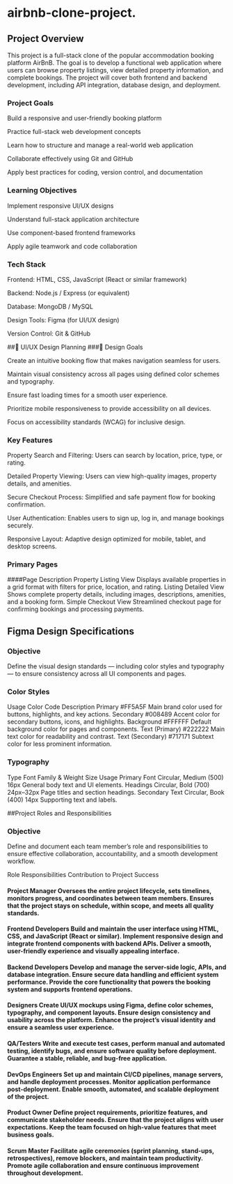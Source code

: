 # airbnb-clone-project.

## Project Overview

This project is a full-stack clone of the popular accommodation booking platform AirBnB. The goal is to develop a functional web application where users can browse property listings, view detailed property information, and complete bookings. The project will cover both frontend and backend development, including API integration, database design, and deployment.

### Project Goals

Build a responsive and user-friendly booking platform

Practice full-stack web development concepts

Learn how to structure and manage a real-world web application

Collaborate effectively using Git and GitHub

Apply best practices for coding, version control, and documentation

### Learning Objectives

Implement responsive UI/UX designs

Understand full-stack application architecture

Use component-based frontend frameworks

Apply agile teamwork and code collaboration

### Tech Stack

Frontend: HTML, CSS, JavaScript (React or similar framework)

Backend: Node.js / Express (or equivalent)

Database: MongoDB / MySQL

Design Tools: Figma (for UI/UX design)

Version Control: Git & GitHub


##🎨 UI/UX Design Planning
###🧭 Design Goals

Create an intuitive booking flow that makes navigation seamless for users.

Maintain visual consistency across all pages using defined color schemes and typography.

Ensure fast loading times for a smooth user experience.

Prioritize mobile responsiveness to provide accessibility on all devices.

Focus on accessibility standards (WCAG) for inclusive design.

### Key Features

Property Search and Filtering: Users can search by location, price, type, or rating.

Detailed Property Viewing: Users can view high-quality images, property details, and amenities.

Secure Checkout Process: Simplified and safe payment flow for booking confirmation.

User Authentication: Enables users to sign up, log in, and manage bookings securely.

Responsive Layout: Adaptive design optimized for mobile, tablet, and desktop screens.

### Primary Pages
####Page	Description
Property Listing View	Displays available properties in a grid format with filters for price, location, and rating.
Listing Detailed View	Shows complete property details, including images, descriptions, amenities, and a booking form.
Simple Checkout View	Streamlined checkout page for confirming bookings and processing payments.

## Figma Design Specifications
### Objective

Define the visual design standards — including color styles and typography — to ensure consistency across all UI components and pages.

### Color Styles
Usage	Color Code	Description
Primary	#FF5A5F	Main brand color used for buttons, highlights, and key actions.
Secondary	#008489	Accent color for secondary buttons, icons, and highlights.
Background	#FFFFFF	Default background color for pages and components.
Text (Primary)	#222222	Main text color for readability and contrast.
Text (Secondary)	#717171	Subtext color for less prominent information.
### Typography
Type	Font Family & Weight	Size	Usage
Primary Font	Circular, Medium (500)	16px	General body text and UI elements.
Headings	Circular, Bold (700)	24px–32px	Page titles and section headings.
Secondary Text	Circular, Book (400)	14px	Supporting text and labels.


##Project Roles and Responsibilities
### Objective

Define and document each team member’s role and responsibilities to ensure effective collaboration, accountability, and a smooth development workflow.

Role	Responsibilities	Contribution to Project Success
#### Project Manager	Oversees the entire project lifecycle, sets timelines, monitors progress, and coordinates between team members.	Ensures that the project stays on schedule, within scope, and meets all quality standards.
#### Frontend Developers	Build and maintain the user interface using HTML, CSS, and JavaScript (React or similar). Implement responsive design and integrate frontend components with backend APIs.	Deliver a smooth, user-friendly experience and visually appealing interface.
#### Backend Developers	Develop and manage the server-side logic, APIs, and database integration. Ensure secure data handling and efficient system performance.	Provide the core functionality that powers the booking system and supports frontend operations.
#### Designers	Create UI/UX mockups using Figma, define color schemes, typography, and component layouts. Ensure design consistency and usability across the platform.	Enhance the project’s visual identity and ensure a seamless user experience.
#### QA/Testers	Write and execute test cases, perform manual and automated testing, identify bugs, and ensure software quality before deployment.	Guarantee a stable, reliable, and bug-free application.
#### DevOps Engineers	Set up and maintain CI/CD pipelines, manage servers, and handle deployment processes. Monitor application performance post-deployment.	Enable smooth, automated, and scalable deployment of the project.
#### Product Owner	Define project requirements, prioritize features, and communicate stakeholder needs. Ensure that the project aligns with user expectations.	Keep the team focused on high-value features that meet business goals.
#### Scrum Master	Facilitate agile ceremonies (sprint planning, stand-ups, retrospectives), remove blockers, and maintain team productivity.	Promote agile collaboration and ensure continuous improvement throughout development.
